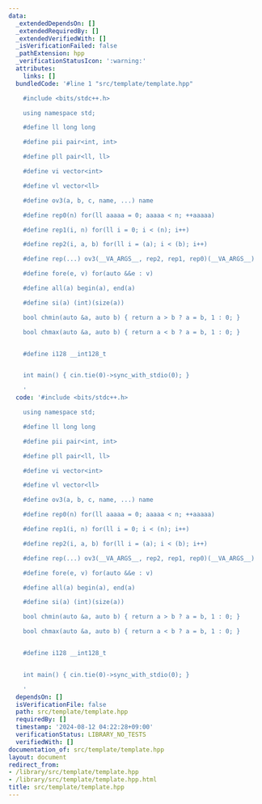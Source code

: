 ```yaml
---
data:
  _extendedDependsOn: []
  _extendedRequiredBy: []
  _extendedVerifiedWith: []
  _isVerificationFailed: false
  _pathExtension: hpp
  _verificationStatusIcon: ':warning:'
  attributes:
    links: []
  bundledCode: '#line 1 "src/template/template.hpp"

    #include <bits/stdc++.h>

    using namespace std;

    #define ll long long

    #define pii pair<int, int>

    #define pll pair<ll, ll>

    #define vi vector<int>

    #define vl vector<ll>

    #define ov3(a, b, c, name, ...) name

    #define rep0(n) for(ll aaaaa = 0; aaaaa < n; ++aaaaa)

    #define rep1(i, n) for(ll i = 0; i < (n); i++)

    #define rep2(i, a, b) for(ll i = (a); i < (b); i++)

    #define rep(...) ov3(__VA_ARGS__, rep2, rep1, rep0)(__VA_ARGS__)

    #define fore(e, v) for(auto &&e : v)

    #define all(a) begin(a), end(a)

    #define si(a) (int)(size(a))

    bool chmin(auto &a, auto b) { return a > b ? a = b, 1 : 0; }

    bool chmax(auto &a, auto b) { return a < b ? a = b, 1 : 0; }


    #define i128 __int128_t


    int main() { cin.tie(0)->sync_with_stdio(0); }

    '
  code: '#include <bits/stdc++.h>

    using namespace std;

    #define ll long long

    #define pii pair<int, int>

    #define pll pair<ll, ll>

    #define vi vector<int>

    #define vl vector<ll>

    #define ov3(a, b, c, name, ...) name

    #define rep0(n) for(ll aaaaa = 0; aaaaa < n; ++aaaaa)

    #define rep1(i, n) for(ll i = 0; i < (n); i++)

    #define rep2(i, a, b) for(ll i = (a); i < (b); i++)

    #define rep(...) ov3(__VA_ARGS__, rep2, rep1, rep0)(__VA_ARGS__)

    #define fore(e, v) for(auto &&e : v)

    #define all(a) begin(a), end(a)

    #define si(a) (int)(size(a))

    bool chmin(auto &a, auto b) { return a > b ? a = b, 1 : 0; }

    bool chmax(auto &a, auto b) { return a < b ? a = b, 1 : 0; }


    #define i128 __int128_t


    int main() { cin.tie(0)->sync_with_stdio(0); }

    '
  dependsOn: []
  isVerificationFile: false
  path: src/template/template.hpp
  requiredBy: []
  timestamp: '2024-08-12 04:22:28+09:00'
  verificationStatus: LIBRARY_NO_TESTS
  verifiedWith: []
documentation_of: src/template/template.hpp
layout: document
redirect_from:
- /library/src/template/template.hpp
- /library/src/template/template.hpp.html
title: src/template/template.hpp
---
```


